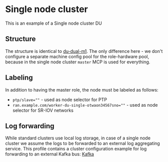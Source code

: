 # Single node cluster
This is an example of a Single node cluster DU
## Structure
The structure is identical to [du-dual-m1](../otwaon1234rd/du-dual-m1).
The only difference here - we don't configure a separate machine config pool for the role-hardware pool, because in the single node cluster `master` MCP is used for everything.

## Labeling
In addition to having the master role, the node must be labeled as follows:
- `ptp/slave=""` - used as node selector for PTP
- `ran.example.com/worker-du-single-otwaon34567sno=""` - used as node selector for SR-IOV networks

## Log forwarding
While standard clusters use local log storage, in case of a single node cluster we assume the logs to be forwarded to an external log aggregating service.
This profile contains a cluster configuration example for log forwarding to an external Kafka bus:
[Kafka](./nw-config/logging/README.md)
